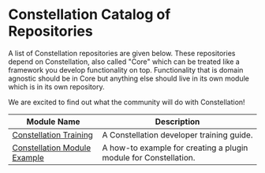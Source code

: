 # Constellation Catalog of Repositories

A list of Constellation repositories are given below. These repositories depend 
on Constellation, also called "Core" which can be treated like a framework you 
develop functionality on top. Functionality that is domain agnostic should be 
in Core but anything else should live in its own module which is in its own 
repository.

We are excited to find out what the community will do with Constellation!

| Module Name                                                                                       | Description                                                      |
|---------------------------------------------------------------------------------------------------|------------------------------------------------------------------|
| [Constellation Training](https://github.com/constellation-app/constellation-training)             | A Constellation developer training guide.                        |
| [Constellation Module Example](https://github.com/constellation-app/constellation-module-example) | A how-to example for creating a plugin module for Constellation. |
